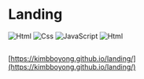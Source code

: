 # Landing

<img alt="Html" src ="[https://img.shields.io/badge/HTML5-E34F26.svg?&style=for-the-badge&logo=HTML5&logoColor=white](https://img.shields.io/badge/HTML5-E34F26.svg?&style=for-the-badge&logo=HTML5&logoColor=white)"/>
<img alt="Css" src ="[https://img.shields.io/badge/CSS3-1572B6.svg?&style=for-the-badge&logo=CSS3&logoColor=white](https://img.shields.io/badge/CSS3-1572B6.svg?&style=for-the-badge&logo=CSS3&logoColor=white)"/> <img alt="JavaScript" src ="[https://img.shields.io/badge/JavaScriipt-F7DF1E.svg?&style=for-the-badge&logo=JavaScript&logoColor=black](https://img.shields.io/badge/JavaScriipt-F7DF1E.svg?&style=for-the-badge&logo=JavaScript&logoColor=black)"/> <img alt="Html" src ="[https://img.shields.io/badge/Bootstrap-7952B3.svg?&style=for-the-badge&logo=Bootstrap&logoColor=white](https://img.shields.io/badge/Bootstrap-7952B3.svg?&style=for-the-badge&logo=Bootstrap&logoColor=white)"/>

## 

[https://kimbboyong.github.io/landing/](https://kimbboyong.github.io/landing/)
